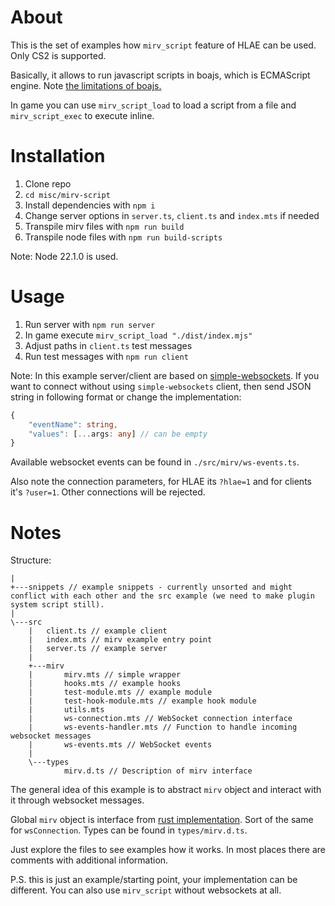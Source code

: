 # About

This is the set of examples how `mirv_script` feature of HLAE can be used. Only CS2 is supported.

Basically, it allows to run javascript scripts in boajs, which is ECMAScript engine. Note [the limitations of boajs.](https://boajs.dev/conformance)

In game you can use `mirv_script_load` to load a script from a file and `mirv_script_exec` to execute inline.

# Installation

1. Clone repo
2. `cd misc/mirv-script`
3. Install dependencies with `npm i`
4. Change server options in `server.ts`, `client.ts` and `index.mts` if needed
5. Transpile mirv files with `npm run build`
6. Transpile node files with `npm run build-scripts`

Note: Node 22.1.0 is used.

# Usage

1. Run server with `npm run server`
2. In game execute `mirv_script_load "./dist/index.mjs"`
3. Adjust paths in `client.ts` test messages
4. Run test messages with `npm run client`

Note: In this example server/client are based on [simple-websockets](https://github.com/osztenkurden/simple-websockets).
If you want to connect without using `simple-websockets` client, then send JSON string in following format or change the implementation:

```typescript
{
	"eventName": string,
	"values": [...args: any] // can be empty
}
```

Available websocket events can be found in `./src/mirv/ws-events.ts`.

Also note the connection parameters, for HLAE its `?hlae=1` and for clients it's `?user=1`. Other connections will be rejected.

# Notes

Structure:

```
|
+---snippets // example snippets - currently unsorted and might conflict with each other and the src example (we need to make plugin system script still).
|
\---src
    |   client.ts // example client
    |   index.mts // mirv example entry point
    |   server.ts // example server
    |
    +---mirv
    |       mirv.mts // simple wrapper
	|       hooks.mts // example hooks
    |		test-module.mts // example module
	|		test-hook-module.mts // example hook module
    |       utils.mts
    |       ws-connection.mts // WebSocket connection interface
    |       ws-events-handler.mts // Function to handle incoming websocket messages
    |       ws-events.mts // WebSocket events
    |
    \---types
            mirv.d.ts // Description of mirv interface
```

The general idea of this example is to abstract `mirv` object and interact with it through websocket messages.

Global `mirv` object is interface from [rust implementation](https://github.com/advancedfx/advancedfx/blob/main/AfxHookSource2Rs/src/lib.rs). Sort of the same for `wsConnection`. Types can be found in `types/mirv.d.ts`.

Just explore the files to see examples how it works. In most places there are comments with additional information.

P.S. this is just an example/starting point, your implementation can be different. You can also use `mirv_script` without websockets at all.
